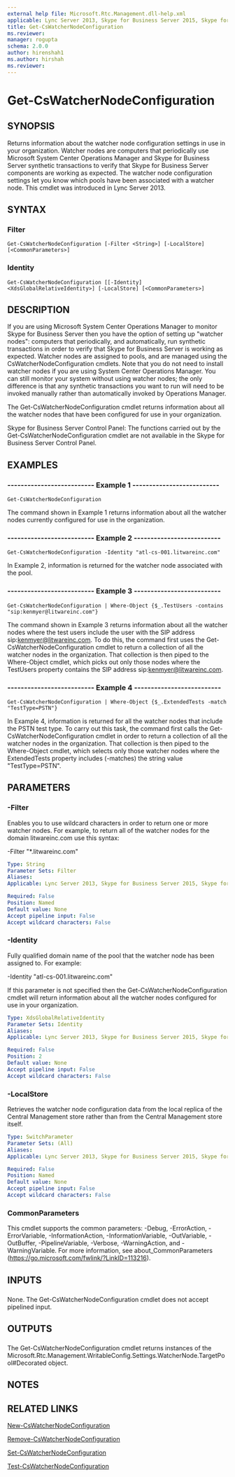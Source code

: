 ```yaml
---
external help file: Microsoft.Rtc.Management.dll-help.xml
applicable: Lync Server 2013, Skype for Business Server 2015, Skype for Business Server 2019
title: Get-CsWatcherNodeConfiguration
ms.reviewer: 
manager: rogupta
schema: 2.0.0
author: hirenshah1
ms.author: hirshah
ms.reviewer:
---
```


# Get-CsWatcherNodeConfiguration

## SYNOPSIS

Returns information about the watcher node configuration settings in use in your organization.
Watcher nodes are computers that periodically use Microsoft System Center Operations Manager and Skype for Business Server synthetic transactions to verify that Skype for Business Server components are working as expected.
The watcher node configuration settings let you know which pools have been associated with a watcher node.
This cmdlet was introduced in Lync Server 2013.



## SYNTAX

### Filter
```
Get-CsWatcherNodeConfiguration [-Filter <String>] [-LocalStore] [<CommonParameters>]
```

### Identity
```
Get-CsWatcherNodeConfiguration [[-Identity] <XdsGlobalRelativeIdentity>] [-LocalStore] [<CommonParameters>]
```

## DESCRIPTION

If you are using Microsoft System Center Operations Manager to monitor Skype for Business Server then you have the option of setting up "watcher nodes": computers that periodically, and automatically, run synthetic transactions in order to verify that Skype for Business Server is working as expected.
Watcher nodes are assigned to pools, and are managed using the CsWatcherNodeConfiguration cmdlets.
Note that you do not need to install watcher nodes if you are using System Center Operations Manager.
You can still monitor your system without using watcher nodes; the only difference is that any synthetic transactions you want to run will need to be invoked manually rather than automatically invoked by Operations Manager.

The Get-CsWatcherNodeConfiguration cmdlet returns information about all the watcher nodes that have been configured for use in your organization.

Skype for Business Server Control Panel: The functions carried out by the Get-CsWatcherNodeConfiguration cmdlet are not available in the Skype for Business Server Control Panel.



## EXAMPLES

### -------------------------- Example 1 --------------------------
```
Get-CsWatcherNodeConfiguration
```

The command shown in Example 1 returns information about all the watcher nodes currently configured for use in the organization.


### -------------------------- Example 2 --------------------------
```
Get-CsWatcherNodeConfiguration -Identity "atl-cs-001.litwareinc.com"
```

In Example 2, information is returned for the watcher node associated with the pool.


### -------------------------- Example 3 --------------------------
```
Get-CsWatcherNodeConfiguration | Where-Object {$_.TestUsers -contains "sip:kenmyer@litwareinc.com"}
```

The command shown in Example 3 returns information about all the watcher nodes where the test users include the user with the SIP address sip:kenmyer@litwareinc.com.
To do this, the command first uses the Get-CsWatcherNodeConfiguration cmdlet to return a collection of all the watcher nodes in the organization.
That collection is then piped to the Where-Object cmdlet, which picks out only those nodes where the TestUsers property contains the SIP address sip:kenmyer@litwareinc.com.


### -------------------------- Example 4 --------------------------
```
Get-CsWatcherNodeConfiguration | Where-Object {$_.ExtendedTests -match "TestType=PSTN"}
```

In Example 4, information is returned for all the watcher nodes that include the PSTN test type.
To carry out this task, the command first calls the Get-CsWatcherNodeConfiguration cmdlet in order to return a collection of all the watcher nodes in the organization.
That collection is then piped to the Where-Object cmdlet, which selects only those watcher nodes where the ExtendedTests property includes (-matches) the string value "TestType=PSTN".



## PARAMETERS

### -Filter
Enables you to use wildcard characters in order to return one or more watcher nodes.
For example, to return all of the watcher nodes for the domain litwareinc.com use this syntax:

-Filter "*.litwareinc.com"

```yaml
Type: String
Parameter Sets: Filter
Aliases: 
Applicable: Lync Server 2013, Skype for Business Server 2015, Skype for Business Server 2019

Required: False
Position: Named
Default value: None
Accept pipeline input: False
Accept wildcard characters: False
```

### -Identity

Fully qualified domain name of the pool that the watcher node has been assigned to.
For example:

-Identity "atl-cs-001.litwareinc.com"

If this parameter is not specified then the Get-CsWatcherNodeConfiguration cmdlet will return information about all the watcher nodes configured for use in your organization.



```yaml
Type: XdsGlobalRelativeIdentity
Parameter Sets: Identity
Aliases: 
Applicable: Lync Server 2013, Skype for Business Server 2015, Skype for Business Server 2019

Required: False
Position: 2
Default value: None
Accept pipeline input: False
Accept wildcard characters: False
```

### -LocalStore
Retrieves the watcher node configuration data from the local replica of the Central Management store rather than from the Central Management store itself.

```yaml
Type: SwitchParameter
Parameter Sets: (All)
Aliases: 
Applicable: Lync Server 2013, Skype for Business Server 2015, Skype for Business Server 2019

Required: False
Position: Named
Default value: None
Accept pipeline input: False
Accept wildcard characters: False
```

### CommonParameters
This cmdlet supports the common parameters: -Debug, -ErrorAction, -ErrorVariable, -InformationAction, -InformationVariable, -OutVariable, -OutBuffer, -PipelineVariable, -Verbose, -WarningAction, and -WarningVariable. For more information, see about_CommonParameters (https://go.microsoft.com/fwlink/?LinkID=113216).

## INPUTS

###  
None.
The Get-CsWatcherNodeConfiguration cmdlet does not accept pipelined input.

## OUTPUTS

###  
The Get-CsWatcherNodeConfiguration cmdlet returns instances of the Microsoft.Rtc.Management.WritableConfig.Settings.WatcherNode.TargetPool#Decorated object.

## NOTES

## RELATED LINKS

[New-CsWatcherNodeConfiguration](New-CsWatcherNodeConfiguration.md)

[Remove-CsWatcherNodeConfiguration](Remove-CsWatcherNodeConfiguration.md)

[Set-CsWatcherNodeConfiguration](Set-CsWatcherNodeConfiguration.md)

[Test-CsWatcherNodeConfiguration](Test-CsWatcherNodeConfiguration.md)


